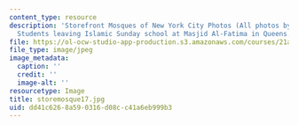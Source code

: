 ```yaml
---
content_type: resource
description: 'Storefront Mosques of New York City Photos (All photos by Susan Slyomovics):
  Students leaving Islamic Sunday school at Masjid Al-Fatima in Queens.'
file: https://ol-ocw-studio-app-production.s3.amazonaws.com/courses/21a-453-anthropology-of-the-middle-east-spring-2004/dd41c6268a590316d08cc41a6eb999b3_storemosque17.jpg
file_type: image/jpeg
image_metadata:
  caption: ''
  credit: ''
  image-alt: ''
resourcetype: Image
title: storemosque17.jpg
uid: dd41c626-8a59-0316-d08c-c41a6eb999b3
---
```

